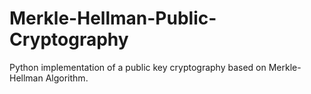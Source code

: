 # Merkle-Hellman-Public-Cryptography

Python implementation of a public key cryptography based on Merkle-Hellman Algorithm. 
